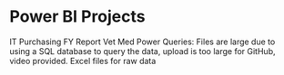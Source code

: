 # Power BI Projects

IT Purchasing FY Report
Vet Med Power Queries: Files are large due to using a SQL database to query the data, upload is too large for GitHub, video provided.
Excel files for raw data
